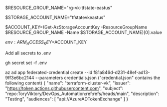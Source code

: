 
$RESOURCE_GROUP_NAME="rg-vk-tfstate-eastus"

$STORAGE_ACCOUNT_NAME="tfstatevkeastus"

$ACCOUNT_KEY=(Get-AzStorageAccountKey -ResourceGroupName $RESOURCE_GROUP_NAME -Name $STORAGE_ACCOUNT_NAME)[0].value

$env:ARM_ACCESS_KEY=$ACCOUNT_KEY

Add all secrets to .env

gh secret set -f .env 


az ad app federated-credential create --id f81a846d-d231-48ef-ad13-9ff3e6bc2144 --parameters credentials.json
("credential.json" contains the following content)
{
    "name": "terraform-cluster-vk",
    "issuer": "https://token.actions.githubusercontent.com",
    "subject": "repo:ToryViktory/DevOps_Automation:ref:refs/heads/main",
    "description": "Testing",
    "audiences": [
        "api://AzureADTokenExchange"
    ]
}